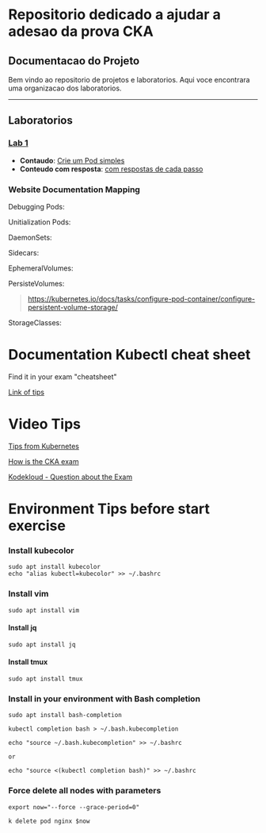 # Repositorio dedicado a ajudar a adesao da prova CKA

## Documentacao do Projeto

Bem vindo ao repositorio de projetos e laboratorios. Aqui voce encontrara uma organizacao dos laboratorios.

---

## Laboratorios

### [Lab 1](lab1/README.md)
- **Contaudo**: [Crie um Pod simples](lab1/README.md)
- **Conteudo com resposta**: [com respostas de cada passo](lab1/README_answers.md)

 ### Website Documentation Mapping

Debugging Pods:

Unitialization Pods:

DaemonSets:

Sidecars:

EphemeralVolumes:

PersisteVolumes:
> https://kubernetes.io/docs/tasks/configure-pod-container/configure-persistent-volume-storage/

StorageClasses:

# Documentation Kubectl cheat sheet

Find it in your exam "cheatsheet" 

[Link of tips](https://kubernetes.io/pt-br/docs/reference/kubectl/cheatsheet/)

# Video Tips

[Tips from Kubernetes](https://www.youtube.com/watch?v=lR1-XfWeDcc)

[How is the CKA exam](https://www.youtube.com/watch?v=9UqkWcdy140)

[Kodekloud - Question about the Exam](https://github.com/kodekloudhub/community-faq?tab=readme-ov-file#can-i-use-my-own-bookmarks)

# Environment Tips before start exercise

### Install kubecolor

````shell
sudo apt install kubecolor
echo "alias kubectl=kubecolor" >> ~/.bashrc
````

### Install vim

````shell
sudo apt install vim
````

#### Install jq

````shell
sudo apt install jq
````

#### Install tmux

````shell
sudo apt install tmux
````

### Install in your environment with Bash completion

````shell
sudo apt install bash-completion

kubectl completion bash > ~/.bash.kubecompletion

echo "source ~/.bash.kubecompletion" >> ~/.bashrc

or 

echo "source <(kubectl completion bash)" >> ~/.bashrc

````

### Force delete all nodes with parameters

````shell
export now="--force --grace-period=0"

k delete pod nginx $now
````

